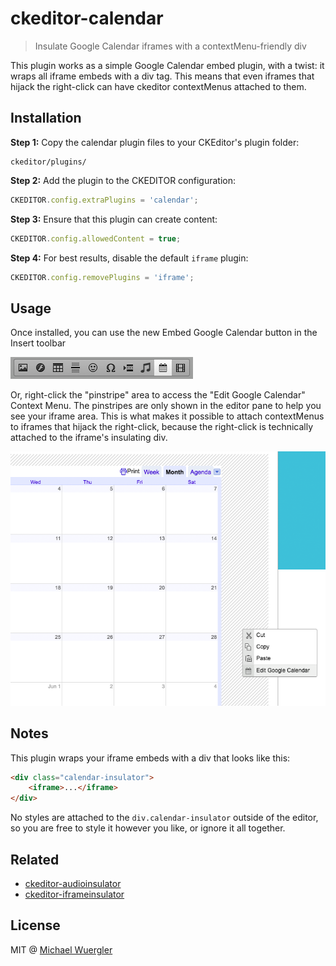 # ckeditor-calendar

> Insulate Google Calendar iframes with a contextMenu-friendly div

This plugin works as a simple Google Calendar embed plugin, with a twist: it wraps all iframe embeds with a div tag. This means that even
iframes that hijack the right-click can have ckeditor contextMenus attached to them. 


## Installation

**Step 1:** Copy the calendar plugin files to your CKEditor's plugin folder:
```
ckeditor/plugins/
```

**Step 2:** Add the plugin to the CKEDITOR configuration:
```js
CKEDITOR.config.extraPlugins = 'calendar';
```

**Step 3:** Ensure that this plugin can create content:
```js
CKEDITOR.config.allowedContent = true;
```

**Step 4:** For best results, disable the default `iframe` plugin:
```js
CKEDITOR.config.removePlugins = 'iframe';
```

## Usage

Once installed, you can use the new Embed Google Calendar button in the Insert toolbar

![toolbar screenshot](media/screenshot-toolbar.png)

Or, right-click the "pinstripe" area to access the "Edit Google Calendar" Context Menu. The pinstripes are only shown in the editor 
pane to help you see your iframe area. This is what makes it possible to attach contextMenus to iframes that hijack the right-click,
because the right-click is technically attached to the iframe's insulating div. 

![screenshot](media/screenshot-context.png)

## Notes

This plugin wraps your iframe embeds with a div that looks like this:

```html
<div class="calendar-insulator">
    <iframe>...</iframe>
</div>
```

No styles are attached to the `div.calendar-insulator` outside of the editor, so you are free to style it however you like,
or ignore it all together. 

## Related 

- [ckeditor-audioinsulator](https://github.com/radiovisual/ckeditor-audioinsulator)
- [ckeditor-iframeinsulator](https://github.com/radiovisual/ckeditor-iframeinsulator)

## License

MIT @ [Michael Wuergler](http://numetriclabs.com)

